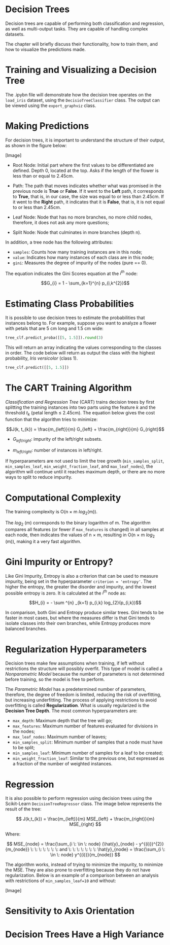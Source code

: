 # Decision Trees

Decision trees are capable of performing both classification and regression, as well as multi-output tasks. They are capable of handling complex datasets.

The chapter will briefly discuss their functionality, how to train them, and how to visualize the predictions made.


<!------------------------------------------------------------------------------------------------------------------------------->
<!------------------------------------------------------------------------------------------------------------------------------->
<!------------------------------------------------------------------------------------------------------------------------------->

# Training and Visualizing a Decision Tree

The .ipybn file will demonstrate how the decision tree operates on the `load_iris` dataset, using the `DecisioTreeClassifier` class. The output can be viewed using the `export_graphviz` class.

<!------------------------------------------------------------------------------------------------------------------------------->
<!------------------------------------------------------------------------------------------------------------------------------->
<!------------------------------------------------------------------------------------------------------------------------------->
# Making Predictions

For decision trees, it is important to understand the structure of their output, as shown in the figure below:

[Image]

- Root Node: Initial part where the first values ​​to be differentiated are defined. Depth 0, located at the top. Asks if the length of the flower is less than or equal to 2.45cm.

- Path: The path that moves indicates whether what was promised in the previous node is **True** or **False**. If it went to the **Left** path, it corresponds to **True**, that is, in our case, the size was equal to or less than 2.45cm. If it went to the **Right** path, it indicates that it is **False**, that is, it is not equal to or less than 2.45cm.

- Leaf Node: Node that has no more branches, no more child nodes, therefore, it does not ask any more questions;

- Split Node: Node that culminates in more branches (depth n).

In addition, a tree node has the following attributes:

- `samples`: Counts how many training instances are in this node;
- `value`: Indicates how many instances of each class are in this node;
- `gini`: Measures the degree of impurity of the nodes (pure == 0).

The equation indicates the Gini Scores equation at the $i^{th}$ node:

```math
G_{i} = 1 - \sum_{k=1}^{n} p_{i,k^{2}}
```

<!------------------------------------------------------------------------------------------------------------------------------->
<!------------------------------------------------------------------------------------------------------------------------------->
<!------------------------------------------------------------------------------------------------------------------------------->
# Estimating Class Probabilities

It is possible to use decision trees to estimate the probabilities that instances belong to. For example, suppose you want to analyze a flower with petals that are 5 cm long and 1.5 cm wide:

```python
tree_clf.predict_proba([[5, 1.5]]).round(3)
```

This will return an array indicating the values ​​corresponding to the classes in order. The code below will return as output the class with the highest probability, _Iris versicolor_ (class 1).

```python
tree_clf.predict([[5, 1.5]])
```

<!------------------------------------------------------------------------------------------------------------------------------->
<!------------------------------------------------------------------------------------------------------------------------------->
<!------------------------------------------------------------------------------------------------------------------------------->
# The CART Training Algorithm

_Classification and Regression Tree_ (CART) trains decision trees by first splitting the training instances into two parts using the feature $k$ and the threshold $t_{k}$ (petal length $\leq$ 2.45cm). The equation below gives the cost function that the algorithm tries to minimize:

```math
J(k, t_{k}) = \frac{m_{left}}{m} G_{left} + \frac{m_{right}}{m} G_{right}
```

- $G_{left/right}$: impurity of the left/right subsets.

- $m_{left/right}$: number of instances in left/right.

If hyperparameters are not used to limit the tree growth (`min_samples_split`, `min_samples_leaf`, `min_weight_fraction_leaf`, and `max_leaf_nodes`), the algorithm will continue until it reaches maximum depth, or there are no more ways to split to reduce impurity.

<!------------------------------------------------------------------------------------------------------------------------------->
<!------------------------------------------------------------------------------------------------------------------------------->
<!------------------------------------------------------------------------------------------------------------------------------->


# Computational Complexity

The training complexity is O(n × m $log_{2}$(m)).

The $log _{2}$ (m) corresponds to the binary logarithm of m. The algorithm compares all features (or fewer if `max_features` is changed) in all samples at each node, then indicates the values ​​of n × m, resulting in O(n × m $log _{2}$ (m)), making it a very fast algorithm.



<!------------------------------------------------------------------------------------------------------------------------------->
<!------------------------------------------------------------------------------------------------------------------------------->
<!------------------------------------------------------------------------------------------------------------------------------->

# Gini Impurity or Entropy?

Like Gini Impurity, Entropy is also a criterion that can be used to measure impurity, being set in the hyperparameter `criterion = 'entropy'`. The higher the entropy, the greater the disorder and impurity, and the lowest possible entropy is zero. It is calculated at the $i^{th}$ node as:

```math
H_{i} = - \sum ^{n} _{k=1} p_{i,k} log_{2}(p_{i,k})
```

In comparison, both Gini and Entropy produce similar trees. Gini tends to be faster in most cases, but where the measures differ is that Gini tends to isolate classes into their own branches, while Entropy produces more balanced branches.


<!------------------------------------------------------------------------------------------------------------------------------->
<!------------------------------------------------------------------------------------------------------------------------------->
<!------------------------------------------------------------------------------------------------------------------------------->

# Regularization Hyperparameters

Decision trees make few assumptions when training, if left without restrictions the structure will possibly overfit. This type of model is called a _Nonparametric Model_ because the number of parameters is not determined before training, so the model is free to perform.

The _Parametric Model_ has a predetermined number of parameters, therefore, the degree of freedom is limited, reducing the risk of overfitting, but increasing underfitting. The process of applying restrictions to avoid overfitting is called **Regularization**. What is usually regularized is the **Decision Tree Depth**. The most common hyperparameters are:

- `max_depth`: Maximum depth that the tree will go;
- `max_features`: Maximum number of features evaluated for divisions in the nodes;
- `max_leaf_nodes`: Maximum number of leaves;
- `min_samples_split`: Minimum number of samples that a node must have to be split;
- `min_samples_leaf`: Minimum number of samples for a leaf to be created;
- `min_weight_fraction_leaf`: Similar to the previous one, but expressed as a fraction of the number of weighted instances.
  

<!------------------------------------------------------------------------------------------------------------------------------->
<!------------------------------------------------------------------------------------------------------------------------------->
<!------------------------------------------------------------------------------------------------------------------------------->
# Regression

It is also possible to perform regression using decision trees using the Scikit-Learn `DecisionTreeRegressor` class. The image below represents the result of the tree:

```math

J(k,t_{k}) = \frac{m_{left}}{m} MSE_{left} + \frac{m_{right}}{m} MSE_{right} 

```

Where:

```math

MSE_{node} = \frac{\sum_{i \: \in \: node} (\hat{y}_{node} - y^{(i)})^{2}}{m_{node}}

\: \: \: \: \: \: \:
and
\: \: \: \: \: \: \:

\hat{y}_{node} = \frac{\sum_{i \: \in \: node} y^{(i)}}{m_{node}}

```


The algorithm works, instead of trying to minimize the impurity, to minimize the MSE. They are also prone to overfitting because they do not have regularization. Below is an example of a comparison between an analysis with restrictions of `min_samples_leaf=10` and without:

[Image]

<!------------------------------------------------------------------------------------------------------------------------------->
<!------------------------------------------------------------------------------------------------------------------------------->
<!------------------------------------------------------------------------------------------------------------------------------->

# Sensitivity to Axis Orientation


<!------------------------------------------------------------------------------------------------------------------------------->
<!------------------------------------------------------------------------------------------------------------------------------->
<!------------------------------------------------------------------------------------------------------------------------------->

# Decision Trees Have a High Variance
